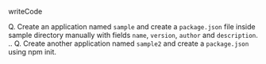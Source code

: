 writeCode

Q. Create an application named `sample` and create a `package.json` file inside sample directory manually with fields `name`, `version`, `author` and `description`.
..
Q. Create another application named `sample2` and create a `package.json` using npm init.
